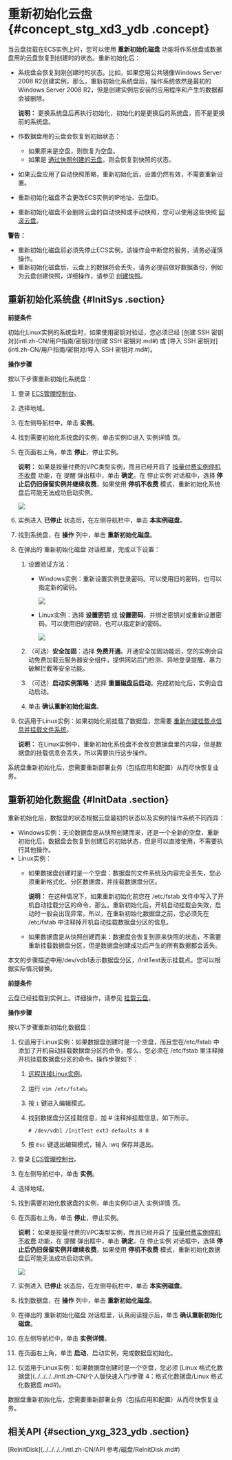 # 重新初始化云盘 {#concept_stg_xd3_ydb .concept}

当云盘挂载在ECS实例上时，您可以使用 **重新初始化磁盘** 功能将作系统盘或数据盘用的云盘恢复到创建时的状态。重新初始化后：

-   系统盘会恢复到刚创建时的状态。比如，如果您用公共镜像Windows Server 2008 R2创建实例，那么，重新初始化系统盘后，操作系统依然是最初的Windows Server 2008 R2，但是创建实例后安装的应用程序和产生的数据都会被删除。

    **说明：** 更换系统盘后再执行初始化，初始化的是更换后的系统盘，而不是更换前的系统盘。

-   作数据盘用的云盘会恢复到初始状态：
    -   如果原来是空盘，则恢复为空盘。
    -   如果是 [通过快照创建的云盘](intl.zh-CN/用户指南/云盘/用快照创建云盘.md#)，则会恢复到快照的状态。
-   如果云盘应用了自动快照策略，重新初始化后，设置仍然有效，不需要重新设置。
-   重新初始化磁盘不会更改ECS实例的IP地址、云盘ID。
-   重新初始化磁盘不会删除云盘的自动快照或手动快照，您可以使用这些快照 [回滚云盘](intl.zh-CN/用户指南/云盘/回滚云盘.md#)。

**警告：** 

-   重新初始化磁盘前必须先停止ECS实例，该操作会中断您的服务，请务必谨慎操作。
-   重新初始化磁盘后，云盘上的数据将会丢失，请务必提前做好数据备份，例如为云盘创建快照，详细操作，请参见 [创建快照](intl.zh-CN/用户指南/快照/创建快照.md#)。

## 重新初始化系统盘 {#InitSys .section}

**前提条件**

初始化Linux实例的系统盘时，如果使用密钥对验证，您必须已经 [创建 SSH 密钥对](intl.zh-CN/用户指南/密钥对/创建 SSH 密钥对.md#) 或 [导入 SSH 密钥对](intl.zh-CN/用户指南/密钥对/导入 SSH 密钥对.md#)。

**操作步骤**

按以下步骤重新初始化系统盘：

1.  登录 [ECS管理控制台](https://ecs.console.aliyun.com/#/home)。
2.  选择地域。
3.  在左侧导航栏中，单击 **实例**。
4.  找到需要初始化系统盘的实例，单击实例ID进入 实例详情 页。
5.  在页面右上角，单击 **停止**，停止实例。

    **说明：** 如果是按量付费的VPC类型实例，而且已经开启了 [按量付费实例停机不收费](../../../../intl.zh-CN/产品定价/按量付费实例停机不收费.md#) 功能，在 提醒 弹出框中，单击 **确定**。在 停止实例 对话框中，选择 **停止后仍旧保留实例并继续收费**。如果使用 **停机不收费** 模式，重新初始化系统盘后可能无法成功启动实例。

    ![](http://static-aliyun-doc.oss-cn-hangzhou.aliyuncs.com/assets/img/9676/15410648405328_zh-CN.png)

6.  实例进入 **已停止** 状态后，在左侧导航栏中，单击 **本实例磁盘**。
7.  找到系统盘，在 **操作** 列中，单击 **重新初始化磁盘**。
8.  在弹出的 重新初始化磁盘 对话框里，完成以下设置：
    1.  设置验证方法：
        -   Windows实例：重新设置实例登录密码。可以使用旧的密码，也可以指定新的密码。

            ![](http://static-aliyun-doc.oss-cn-hangzhou.aliyuncs.com/assets/img/9679/15410648405382_zh-CN.png)

        -   Linux实例：选择 **设置密钥** 或 **设置密码**，并绑定密钥对或重新设置密码。可以使用旧的密码，也可以指定新的密码。

            ![](http://static-aliyun-doc.oss-cn-hangzhou.aliyuncs.com/assets/img/9679/15410648405383_zh-CN.png)

    2.  （可选）**安全加固**：选择 **免费开通**。开通安全加固功能后，您的实例会自动免费加载云服务器安全组件，提供网站后门检测、异地登录提醒、暴力破解拦截等安全功能。
    3.  （可选）**启动实例策略**：选择 **重置磁盘后启动**。完成初始化后，实例会自动启动。
    4.  单击 **确认重新初始化磁盘**。
9.  仅适用于Linux实例：如果初始化前挂载了数据盘，您需要 [重新创建挂载点信息并挂载文件系统](https://www.alibabacloud.com/help/faq-detail/40580.htm)。

    **说明：** 在Linux实例中，重新初始化系统盘不会改变数据盘里的内容，但是数据盘的挂载信息会丢失，所以需要执行这步操作。


系统盘重新初始化后，您需要重新部署业务（包括应用和配置）从而尽快恢复业务。

## 重新初始化数据盘 {#InitData .section}

重新初始化后，数据盘的状态根据云盘最初的状态以及实例的操作系统不同而异：

-   Windows实例：无论数据盘是从快照创建而来，还是一个全新的空盘，重新初始化后，数据盘会恢复到创建后的初始状态，但是可以直接使用，不需要执行其他操作。
-   Linux实例：
    -   如果数据盘创建时是一个空盘：数据盘的文件系统及内容完全丢失，您必须重新格式化、分区数据盘，并挂载数据盘分区。

        **说明：** 在这种情况下，如果重新初始化前您在 /etc/fstab 文件中写入了开机自动挂载分区的命令，那么，重新初始化后，开机自动挂载会失效，启动时一般会出现异常。所以，在重新初始化数据盘之前，您必须先在 /etc/fstab 中注释掉开机自动挂载数据盘分区的信息。

    -   如果数据盘是从快照创建而来：数据盘会恢复到原来快照的状态，不需要重新挂载数据盘分区，但是数据盘创建成功后产生的所有数据都会丢失。

本文的步骤描述中用/dev/vdb1表示数据盘分区，/InitTest表示挂载点。您可以根据实际情况替换。

**前提条件**

云盘已经挂载到实例上。详细操作，请参见 [挂载云盘](intl.zh-CN/用户指南/云盘/挂载云盘.md#)。

**操作步骤**

按以下步骤重新初始化数据盘：

1.  仅适用于Linux实例：如果数据盘创建时是一个空盘，而且您在/etc/fstab 中添加了开机自动挂载数据盘分区的命令，那么，您必须在 /etc/fstab 里注释掉开机挂载数据盘分区的命令。操作步骤如下：
    1.  [远程连接Linux实例](intl.zh-CN/用户指南/连接实例/连接实例概述.md#)。
    2.  运行 `vim /etc/fstab`。
    3.  按 `i` 键进入编辑模式。
    4.  找到数据盘分区挂载信息，加 \# 注释掉挂载信息，如下所示。

        ```
        # /dev/vdb1 /InitTest ext3 defaults 0 0
        ```

    5.  按 `Esc` 键退出编辑模式，输入 :wq 保存并退出。
2.  登录 [ECS管理控制台](https://ecs.console.aliyun.com/#/home)。
3.  在左侧导航栏中，单击 **实例**。
4.  选择地域。
5.  找到需要初始化数据盘的实例，单击实例ID进入 实例详情 页。
6.  在页面右上角，单击 **停止**，停止实例。

    **说明：** 如果是按量付费的VPC类型实例，而且已经开启了 [按量付费实例停机不收费](../../../../intl.zh-CN/产品定价/按量付费实例停机不收费.md#) 功能，在 提醒 弹出框中，单击 **确定**。在 停止实例 对话框中，选择 **停止后仍旧保留实例并继续收费**。如果使用 **停机不收费** 模式，重新初始化数据盘后可能无法成功启动实例。

    ![](http://static-aliyun-doc.oss-cn-hangzhou.aliyuncs.com/assets/img/9676/15410648405328_zh-CN.png)

7.  实例进入 **已停止** 状态后，在左侧导航栏中，单击 **本实例磁盘**。
8.  找到数据盘，在 **操作** 列中，单击 **重新初始化磁盘**。
9.  在弹出的 重新初始化磁盘 对话框里，认真阅读提示后，单击 **确认重新初始化磁盘**。
10. 在左侧导航栏中，单击 **实例详情**。
11. 在页面右上角，单击 **启动**，启动实例，完成数据盘初始化。
12. 仅适用于Linux实例：如果数据盘创建时是一个空盘，您必须 [Linux 格式化数据盘](../../../../intl.zh-CN/个人版快速入门/步骤 4：格式化数据盘/Linux 格式化数据盘.md#)。

数据盘重新初始化后，您需要重新部署业务（包括应用和配置）从而尽快恢复业务。

## 相关API {#section_yxg_323_ydb .section}

[ReInitDisk](../../../../intl.zh-CN/API 参考/磁盘/ReInitDisk.md#)

